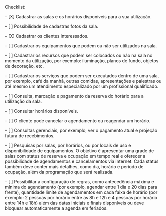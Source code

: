 Checklist:

– [X] Cadastrar as salas e os horários disponíveis para a sua utilização.   

– [ ] Possibilidade de cadastras fotos da sala.   
 
– [X] Cadastrar os clientes interessados.  

– [ ] Cadastrar os equipamentos que podem ou não ser utilizados na sala.  

– [ ] Cadastrar os recursos que podem ser colocados ou não na sala no momento da
utilização, por exemplo: iluminação, planos de fundo, objetos de decoração, etc.  

– [ ] Cadastrar os serviços que podem ser executados dentro de uma sala, por exemplo,
café da manhã, outras comidas, apresentações e palestras ou até mesmo um
atendimento especializado por um profissional qualificado.  

– [ ] Consulta, marcação e pagamento da reserva do horário para a utilização da sala.  

– [ ] Consultar horários disponíveis.  

– [ ] O cliente pode cancelar o agendamento ou reagendar um horário.  

– [ ] Consultas gerenciais, por exemplo, ver o pagamento atual e projeção futura de
recebimentos.  

– [ ] Pesquisas por salas, por horários, ou por locais de uso e disponibilidade de
equipamentos. O objetivo é apresentar uma grade de salas com status de reserva
e ocupação em tempo real e oferecer a possibilidade de agendamentos e
cancelamentos via internet. Cada status também deve conter mais detalhes, como
dia, horário e período de ocupação, além da programação que será realizada.  

– [ ] Possibilitar a configuração de regras, como antecedência máxima e mínima do
agendamento (por exemplo, agendar entre 1 dia e 20 dias para frente), quantidade
limite de agendamentos em cada faixa de horário (por exemplo: 2 pessoas por
horário entre as 8h e 12h e 4 pessoas por horário entre 14h e 18h) além das datas
iniciais e finais disponíveis ou deve bloquear automaticamente a agenda em
feriados.  
